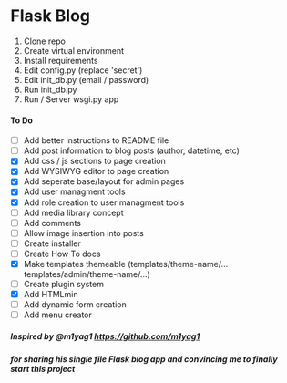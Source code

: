 # Flask Blog

1. Clone repo
2. Create virtual environment
3. Install requirements
4. Edit config.py (replace 'secret')
5. Edit init_db.py (email / password)
6. Run init_db.py
7. Run / Server wsgi.py app

#### To Do

- [ ] Add better instructions to README file
- [ ] Add post information to blog posts (author, datetime, etc)
- [x] Add css / js sections to page creation
- [x] Add WYSIWYG editor to page creation
- [x] Add seperate base/layout for admin pages
- [x] Add user managment tools
- [x] Add role creation to user managment tools
- [ ] Add media library concept
- [ ] Add comments
- [ ] Allow image insertion into posts
- [ ] Create installer
- [ ] Create How To docs
- [x] Make templates themeable (templates/theme-name/... templates/admin/theme-name/...)
- [ ] Create plugin system
- [x] Add HTMLmin
- [ ] Add dynamic form creation
- [ ] Add menu creator

##### Inspired by @m1yag1 https://github.com/m1yag1
##### for sharing his single file Flask blog app and convincing me to finally start this project
